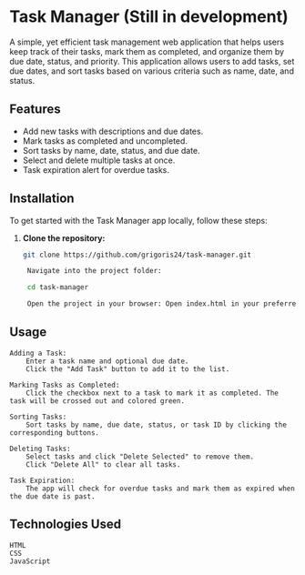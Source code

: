 # Task Manager (Still in development)

A simple, yet efficient task management web application that helps users keep track of their tasks, mark them as completed, and organize them by due date, status, and priority. This application allows users to add tasks, set due dates, and sort tasks based on various criteria such as name, date, and status.

## Features

- Add new tasks with descriptions and due dates.
- Mark tasks as completed and uncompleted.
- Sort tasks by name, date, status, and due date.
- Select and delete multiple tasks at once.
- Task expiration alert for overdue tasks.

## Installation

To get started with the Task Manager app locally, follow these steps:

1. **Clone the repository:**
   ```bash
   git clone https://github.com/grigoris24/task-manager.git

    Navigate into the project folder:

    cd task-manager

    Open the project in your browser: Open index.html in your preferred web browser to use the Task Manager.

## Usage

    Adding a Task:
        Enter a task name and optional due date.
        Click the "Add Task" button to add it to the list.

    Marking Tasks as Completed:
        Click the checkbox next to a task to mark it as completed. The task will be crossed out and colored green.

    Sorting Tasks:
        Sort tasks by name, due date, status, or task ID by clicking the corresponding buttons.

    Deleting Tasks:
        Select tasks and click "Delete Selected" to remove them.
        Click "Delete All" to clear all tasks.

    Task Expiration:
        The app will check for overdue tasks and mark them as expired when the due date is past.

## Technologies Used

    HTML
    CSS
    JavaScript
